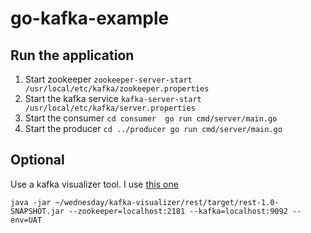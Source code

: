 # go-kafka-example

## Run the application

1. Start zookeeper
        ```
        zookeeper-server-start /usr/local/etc/kafka/zookeeper.properties
        ```
2. Start the kafka service
        ```
        kafka-server-start /usr/local/etc/kafka/server.properties
        ```
3. Start the consumer 
        ```
        cd consumer 
        go run cmd/server/main.go
        ```
4. Start the producer
        ```
        cd ../producer
        go run cmd/server/main.go
        ```


## Optional

Use a kafka visualizer tool. I use [this one](https://github.com/manasb-uoe/kafka-visualizer/) 

```
java -jar ~/wednesday/kafka-visualizer/rest/target/rest-1.0-SNAPSHOT.jar --zookeeper=localhost:2181 --kafka=localhost:9092 --env=UAT
```